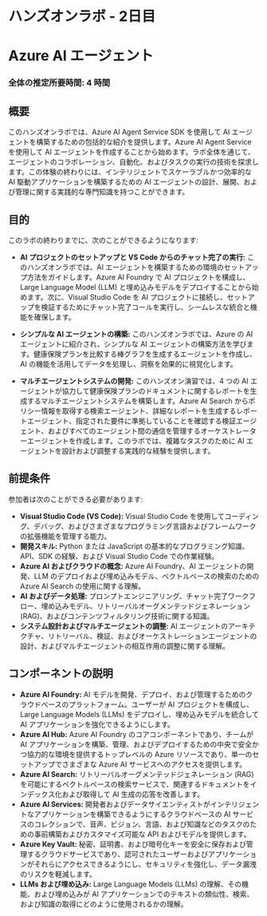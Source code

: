 # ハンズオンラボ - 2日目

# Azure AI エージェント

### 全体の推定所要時間: 4 時間

## 概要

このハンズオンラボでは、Azure AI Agent Service SDK を使用して AI エージェントを構築するための包括的な紹介を提供します。Azure AI Agent Service を使用して AI エージェントを作成することから始めます。ラボ全体を通じて、エージェントのコラボレーション、自動化、およびタスクの実行の技術を探求します。この体験の終わりには、インテリジェントでスケーラブルかつ効率的な AI 駆動アプリケーションを構築するための AI エージェントの設計、展開、および管理に関する実践的な専門知識を持つことができます。

## 目的 

このラボの終わりまでに、次のことができるようになります:

- **AI プロジェクトのセットアップと VS Code からのチャット完了の実行:** このハンズオンラボでは、AI エージェントを構築するための環境のセットアップ方法をガイドします。Azure AI Foundry で AI プロジェクトを構成し、Large Language Model (LLM) と埋め込みモデルをデプロイすることから始めます。次に、Visual Studio Code を AI プロジェクトに接続し、セットアップを検証するためにチャット完了コールを実行し、シームレスな統合と機能を確保します。

- **シンプルな AI エージェントの構築:** このハンズオンラボでは、Azure の AI エージェントに紹介され、シンプルな AI エージェントの構築方法を学びます。健康保険プランを比較する棒グラフを生成するエージェントを作成し、AI の機能を活用してデータを処理し、洞察を効果的に視覚化します。

- **マルチエージェントシステムの開発:** このハンズオン演習では、4 つの AI エージェントが協力して健康保険プランのドキュメントに関するレポートを生成するマルチエージェントシステムを構築します。Azure AI Search からポリシー情報を取得する検索エージェント、詳細なレポートを生成するレポートエージェント、指定された要件に準拠していることを確認する検証エージェント、およびすべてのエージェント間の通信を管理するオーケストレーターエージェントを作成します。このラボでは、複雑なタスクのために AI エージェントを設計および調整する実践的な経験を提供します。

## 前提条件

参加者は次のことができる必要があります:

- **Visual Studio Code (VS Code):** Visual Studio Code を使用してコーディング、デバッグ、およびさまざまなプログラミング言語およびフレームワークの拡張機能を管理する能力。
- **開発スキル:** Python または JavaScript の基本的なプログラミング知識、API、SDK の経験、および Visual Studio Code での作業経験。
- **Azure AI およびクラウドの概念:** Azure AI Foundry、AI エージェントの開発、LLM のデプロイおよび埋め込みモデル、ベクトルベースの検索のための Azure AI Search の使用に関する理解。
- **AI およびデータ処理:** プロンプトエンジニアリング、チャット完了ワークフロー、埋め込みモデル、リトリーバルオーグメンテッドジェネレーション (RAG)、およびコンテンツフィルタリング技術に関する知識。
- **システム設計およびマルチエージェントの調整:** AI エージェントのアーキテクチャ、リトリーバル、検証、およびオーケストレーションエージェントの設計、およびマルチエージェントの相互作用の調整に関する理解。

## コンポーネントの説明

- **Azure AI Foundry:** AI モデルを開発、デプロイ、および管理するためのクラウドベースのプラットフォーム。ユーザーが AI プロジェクトを構成し、Large Language Models (LLMs) をデプロイし、埋め込みモデルを統合して AI アプリケーションを強化できるようにします。
- **Azure AI Hub:** Azure AI Foundry のコアコンポーネントであり、チームが AI アプリケーションを構築、管理、およびデプロイするための中央で安全かつ協力的な環境を提供するトップレベルの Azure リソースであり、単一のセットアップでさまざまな Azure AI サービスへのアクセスを提供します。
- **Azure AI Search:** リトリーバルオーグメンテッドジェネレーション (RAG) を可能にするベクトルベースの検索サービスで、関連するドキュメントをインデックス化および取得して AI 生成の応答を改善します。
- **Azure AI Services:** 開発者およびデータサイエンティストがインテリジェントなアプリケーションを構築できるようにするクラウドベースの AI サービスのコレクションで、音声、ビジョン、言語、および知識などのタスクのための事前構築およびカスタマイズ可能な API およびモデルを提供します。
- **Azure Key Vault:** 秘密、証明書、および暗号化キーを安全に保存および管理するクラウドサービスであり、認可されたユーザーおよびアプリケーションがそれらにアクセスできるようにし、セキュリティを強化し、データ漏洩のリスクを軽減します。
- **LLMs および埋め込み:** Large Language Models (LLMs) の理解、その機能、および埋め込みが AI アプリケーションでのテキストの類似性、検索、および知識の取得にどのように使用されるかの理解。
